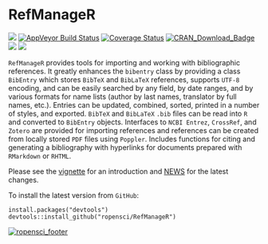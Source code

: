 RefManageR
========
[![](https://travis-ci.org/ropensci/RefManageR.svg?branch=master)](https://travis-ci.org/ropensci/RefManageR/)
[![AppVeyor Build Status](http://ci.appveyor.com/api/projects/status/github/ropensci/RefManageR?branch=master&svg=true)](http://ci.appveyor.com/project/ropensci/RefManageR)
[![Coverage Status](https://coveralls.io/repos/github/ropensci/RefManageR/badge.svg?branch=master)](https://coveralls.io/github/ropensci/RefManageR?branch=master)
[![CRAN_Download_Badge](http://cranlogs.r-pkg.org/badges/RefManageR)](https://cran.r-project.org/package=RefManageR)
[![](https://ropensci.org/badges/120_status.svg)](https://github.com/ropensci/onboarding/issues/119)
[![](http://joss.theoj.org/papers/10.21105/joss.00338/status.svg)](http://joss.theoj.org/papers/10.21105/joss.00338)

`RefManageR` provides tools for importing and working with
bibliographic references.  It greatly enhances the `bibentry` class by
providing a class `BibEntry` which stores `BibTeX` and `BibLaTeX` references,
supports `UTF-8` encoding, and can be easily searched by any field, by date
ranges, and by various formats for name lists (author by last names,
translator by full names, etc.). Entries can be updated, combined, sorted,
printed in a number of styles, and exported. `BibTeX` and `BibLaTeX` `.bib` files
can be read into `R` and converted to `BibEntry` objects.  Interfaces to
`NCBI Entrez`, `CrossRef`, and `Zotero` are provided for importing references and
references can be created from locally stored `PDF` files using `Poppler`.  Includes
functions for citing and generating a bibliography with hyperlinks for
documents prepared with `RMarkdown` or `RHTML`.

Please see the [vignette](https://arxiv.org/pdf/1403.2036v1)
for an introduction and [NEWS](https://github.com/ropensci/RefManageR/blob/master/inst/NEWS.md)
for the latest changes.

To install the latest version from `GitHub`:

```
install.packages("devtools")
devtools::install_github("ropensci/RefManageR")
```
[![ropensci_footer](https://ropensci.org/public_images/ropensci_footer.png)](https://ropensci.org)
